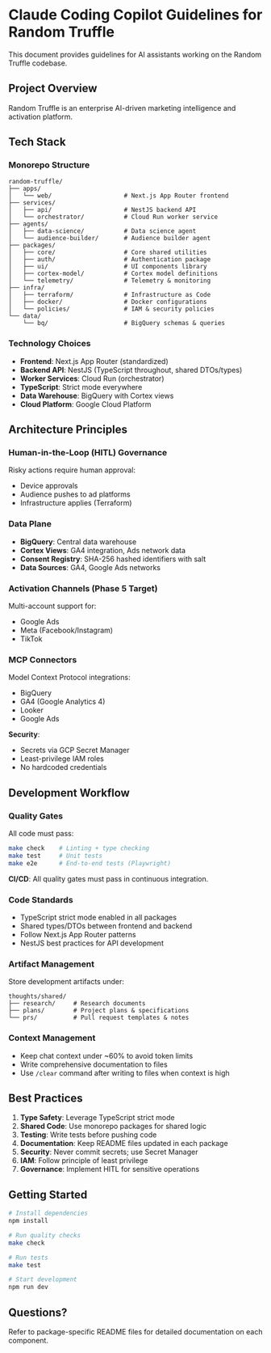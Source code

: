 # Claude Coding Copilot Guidelines for Random Truffle

This document provides guidelines for AI assistants working on the Random Truffle codebase.

## Project Overview

Random Truffle is an enterprise AI-driven marketing intelligence and activation platform.

## Tech Stack

### Monorepo Structure

```
random-truffle/
├── apps/
│   └── web/                    # Next.js App Router frontend
├── services/
│   ├── api/                    # NestJS backend API
│   └── orchestrator/           # Cloud Run worker service
├── agents/
│   ├── data-science/           # Data science agent
│   └── audience-builder/       # Audience builder agent
├── packages/
│   ├── core/                   # Core shared utilities
│   ├── auth/                   # Authentication package
│   ├── ui/                     # UI components library
│   ├── cortex-model/           # Cortex model definitions
│   └── telemetry/              # Telemetry & monitoring
├── infra/
│   ├── terraform/              # Infrastructure as Code
│   ├── docker/                 # Docker configurations
│   └── policies/               # IAM & security policies
└── data/
    └── bq/                     # BigQuery schemas & queries
```

### Technology Choices

- **Frontend**: Next.js App Router (standardized)
- **Backend API**: NestJS (TypeScript throughout, shared DTOs/types)
- **Worker Services**: Cloud Run (orchestrator)
- **TypeScript**: Strict mode everywhere
- **Data Warehouse**: BigQuery with Cortex views
- **Cloud Platform**: Google Cloud Platform

## Architecture Principles

### Human-in-the-Loop (HITL) Governance

Risky actions require human approval:
- Device approvals
- Audience pushes to ad platforms
- Infrastructure applies (Terraform)

### Data Plane

- **BigQuery**: Central data warehouse
- **Cortex Views**: GA4 integration, Ads network data
- **Consent Registry**: SHA-256 hashed identifiers with salt
- **Data Sources**: GA4, Google Ads networks

### Activation Channels (Phase 5 Target)

Multi-account support for:
- Google Ads
- Meta (Facebook/Instagram)
- TikTok

### MCP Connectors

Model Context Protocol integrations:
- BigQuery
- GA4 (Google Analytics 4)
- Looker
- Google Ads

**Security**:
- Secrets via GCP Secret Manager
- Least-privilege IAM roles
- No hardcoded credentials

## Development Workflow

### Quality Gates

All code must pass:

```bash
make check    # Linting + type checking
make test     # Unit tests
make e2e      # End-to-end tests (Playwright)
```

**CI/CD**: All quality gates must pass in continuous integration.

### Code Standards

- TypeScript strict mode enabled in all packages
- Shared types/DTOs between frontend and backend
- Follow Next.js App Router patterns
- NestJS best practices for API development

### Artifact Management

Store development artifacts under:
```
thoughts/shared/
├── research/     # Research documents
├── plans/        # Project plans & specifications
└── prs/          # Pull request templates & notes
```

### Context Management

- Keep chat context under ~60% to avoid token limits
- Write comprehensive documentation to files
- Use `/clear` command after writing to files when context is high

## Best Practices

1. **Type Safety**: Leverage TypeScript strict mode
2. **Shared Code**: Use monorepo packages for shared logic
3. **Testing**: Write tests before pushing code
4. **Documentation**: Keep README files updated in each package
5. **Security**: Never commit secrets; use Secret Manager
6. **IAM**: Follow principle of least privilege
7. **Governance**: Implement HITL for sensitive operations

## Getting Started

```bash
# Install dependencies
npm install

# Run quality checks
make check

# Run tests
make test

# Start development
npm run dev
```

## Questions?

Refer to package-specific README files for detailed documentation on each component.
